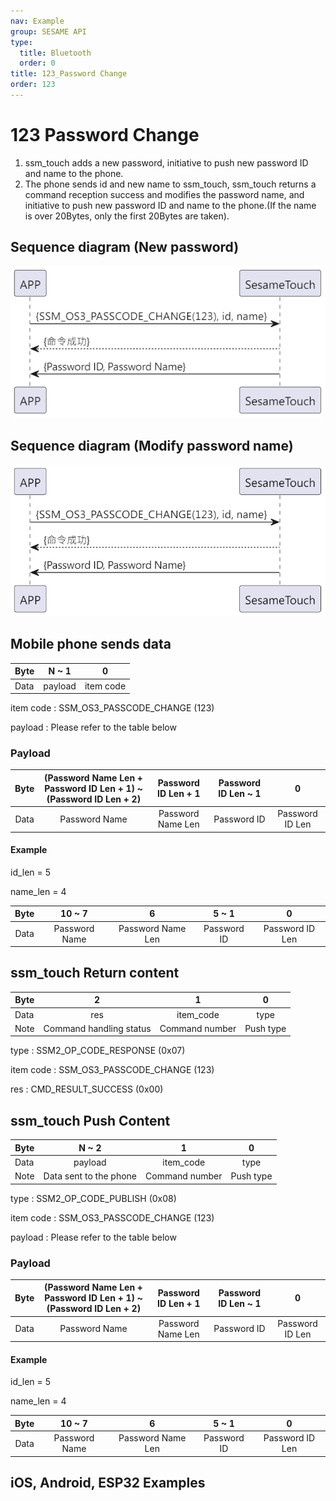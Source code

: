 ```yaml
---
nav: Example
group: SESAME API
type:
  title: Bluetooth
  order: 0
title: 123_Password Change
order: 123
---
```


# 123 Password Change

1. ssm_touch adds a new password, initiative to push new password ID and name to the phone.
2. The phone sends id and new name to ssm_touch, ssm_touch returns a command reception success and modifies the password name, and initiative to push new password ID and name to the phone.(If the name is over 20Bytes, only the first 20Bytes are taken).

## Sequence diagram (New password)

<p align="left" >
  <img src="./src/pw_change/pw_change.png" alt="" title="">
</p>

## Sequence diagram (Modify password name)

<p align="left" >
  <img src="./src/pw_change/pw_change_name.png" alt="" title="">
</p>

## Mobile phone sends data

| Byte |   N ~ 1   |     0     |
| ---- | :-------: | :-------: |
| Data | payload   | item code |

item code : SSM_OS3_PASSCODE_CHANGE (123)

payload : Please refer to the table below

### Payload

| Byte | (Password Name Len + Password ID Len + 1) ~ (Password ID Len + 2) | Password ID Len + 1 | Password ID Len ~ 1 |        0        |
| :--: | :---------------------------------------------------------------: | :-----------------: | :-----------------: | :-------------: |
| Data |                           Password Name                           |  Password Name Len  |     Password ID     | Password ID Len |

#### Example

id_len = 5

name_len = 4

| Byte |    10 ~ 7     |         6         |    5 ~ 1    |        0        |
| :--: | :-----------: | :---------------: | :---------: | :-------------: |
| Data | Password Name | Password Name Len | Password ID | Password ID Len |

## ssm_touch Return content

| Byte |  2   |    1    |   0    |
| ---- | :--: | :-----: | :----: |
| Data | res  | item_code |  type  |
| Note | Command handling status | Command number  | Push type |

type : SSM2_OP_CODE_RESPONSE (0x07)

item code : SSM_OS3_PASSCODE_CHANGE (123)

res : CMD_RESULT_SUCCESS (0x00)

## ssm_touch Push Content

| Byte |    N ~ 2     |    1    |   0    |
| ---- | :----------: | :-----: | :----: |
| Data |  payload     | item_code |  type  |
| Note | Data sent to the phone | Command number  | Push type |

type : SSM2_OP_CODE_PUBLISH (0x08)

item code : SSM_OS3_PASSCODE_CHANGE (123)

payload : Please refer to the table below

### Payload
| Byte | (Password Name Len + Password ID Len + 1) ~ (Password ID Len + 2) | Password ID Len + 1 | Password ID Len ~ 1 |        0        |
| :--: | :---------------------------------------------------------------: | :-----------------: | :-----------------: | :-------------: |
| Data |                           Password Name                           |  Password Name Len  |     Password ID     | Password ID Len |

#### Example
id_len = 5

name_len = 4

| Byte |    10 ~ 7     |         6         |    5 ~ 1    |        0        |
| :--: | :-----------: | :---------------: | :---------: | :-------------: |
| Data | Password Name | Password Name Len | Password ID | Password ID Len |

## iOS, Android, ESP32 Examples
<CustomBashOSPlatformPwChange ios='true' android='true'  esp32='true'/>